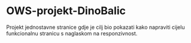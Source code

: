 # OWS-projekt-DinoBalic

Projekt jednostavne stranice gdje je cilj bio pokazati kako napraviti cijelu funkcionalnu stranicu s naglaskom na responzivnost.
